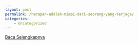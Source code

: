 ```yaml
---
layout: post
permalink: /harapan-adalah-mimpi-dari-seorang-yang-terjaga/
categories:
    - Uncategorized
---
```


[Baca Selengkapnya](/07)